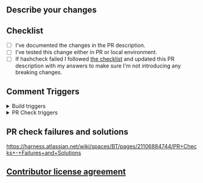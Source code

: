 ## Describe your changes

## Checklist
- [ ] I've documented the changes in the PR description.
- [ ] I've tested this change either in PR or local environment.
- [ ] If hashcheck failed I followed [the checklist](https://harness.atlassian.net/wiki/spaces/DEL/pages/21016838831/PR+Codebasehash+Check+merge+checklist) and updated this PR description with my answers to make sure I'm not introducing any breaking changes.

## Comment Triggers
<details>
  <summary>Build triggers</summary>
  
- Feature build: `trigger feature-build`
- Immutable delegate `trigger publish-delegate`
</details>

<details>
  <summary>PR Check triggers</summary>
  
  You can run multiple PR check triggers by comma separating them in a single comment. e.g. `trigger ti0, ti1`
  
- Compile: `trigger compile`
- CodeFormat: `trigger codeformat`
- MessageMetadata: `trigger messagecheck`
- Recency: `trigger recency`
- BuildNumberMetadata: `trigger buildnum`
- runDockerizationCheck: `trigger dockerizationcheck`
- runAuthorCheck: `trigger authorcheck`
- Checkstyle: `trigger checkstyle`
- PMD: `trigger pmd`
- TI-bootstrap: `trigger ti0`
- TI-bootstrap1: `trigger ti1`
- TI-bootstrap2: `trigger ti2`
- TI-bootstrap3: `trigger ti3`
- TI-bootstrap4: `trigger ti4`
- FunctionalTest1: `trigger ft1`
- FunctionalTest2: `trigger ft2`
- CodeBaseHash: `trigger codebasehash`
</details>

## PR check failures and solutions
https://harness.atlassian.net/wiki/spaces/BT/pages/21106884744/PR+Checks+-+Failures+and+Solutions


## [Contributor license agreement](../CONTRIBUTOR_LICENSE_AGREEMENT.md)